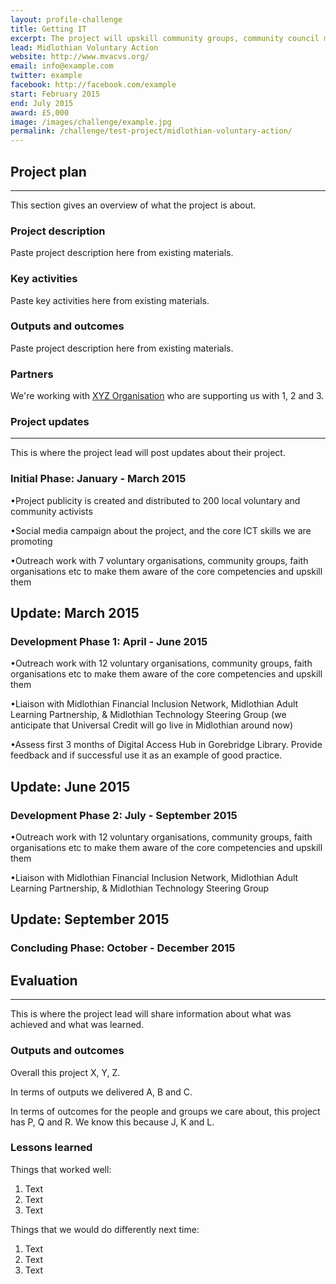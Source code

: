 ```yaml
---
layout: profile-challenge
title: Getting IT
excerpt: The project will upskill community groups, community council members, self-help groups, faith organisations, and anchor organisations to support people with little or no experience to access the internet.
lead: Midlothian Voluntary Action 
website: http://www.mvacvs.org/ 
email: info@example.com
twitter: example
facebook: http://facebook.com/example
start: February 2015
end: July 2015
award: £5,000
image: /images/challenge/example.jpg
permalink: /challenge/test-project/midlothian-voluntary-action/ 
---
```


## Project plan

---

This section gives an overview of what the project is about.

### Project description

Paste project description here from existing materials.

### Key activities

Paste key activities here from existing materials.

### Outputs and outcomes

Paste project description here from existing materials.

### Partners

We're working with [XYZ Organisation](/charter/xyz-org/) who are supporting us with 1, 2 and 3.


### Project updates

---

This is where the project lead will post updates about their project.

### Initial Phase: January - March 2015

•Project publicity is created and distributed to 200 local voluntary and community activists  

•Social media campaign about the project, and the core ICT skills we are promoting 

•Outreach work with 7 voluntary organisations, community groups, faith organisations etc to make them aware of the core competencies and upskill them


## Update: March 2015

### Development Phase 1: April - June 2015 

•Outreach work with 12 voluntary organisations, community groups, faith organisations etc to make them aware of the core competencies and upskill them 

•Liaison with Midlothian Financial Inclusion Network, Midlothian Adult Learning Partnership, & Midlothian Technology Steering Group (we anticipate that Universal Credit will go live in Midlothian around now) 

•Assess first 3 months of Digital Access Hub in Gorebridge Library. Provide feedback and if successful use it as an example of good practice.

## Update: June 2015 

### Development Phase 2: July - September 2015

•Outreach work with 12 voluntary organisations, community groups, faith organisations etc to make them aware of the core competencies and upskill them 

•Liaison with Midlothian Financial Inclusion Network, Midlothian Adult Learning Partnership, & Midlothian Technology Steering Group

## Update: September 2015

### Concluding Phase: October - December 2015

## Evaluation

---

This is where the project lead will share information about what was achieved and what was learned.

### Outputs and outcomes

Overall this project X, Y, Z.

In terms of outputs we delivered A, B and C.

In terms of outcomes for the people and groups we care about, this project has P, Q and R. We know this because J, K and L.

### Lessons learned

Things that worked well:

1. Text
2. Text
3. Text

Things that we would do differently next time:

1. Text
2. Text
3. Text
